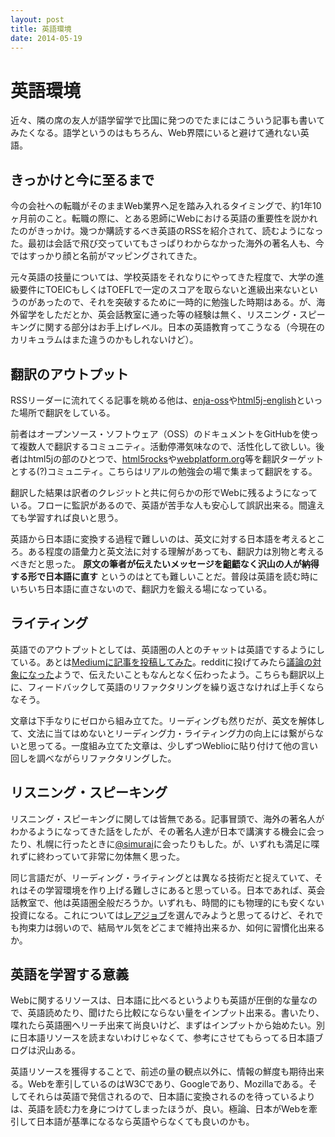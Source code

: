 ```yaml
---
layout: post
title: 英語環境
date: 2014-05-19
---
```


# 英語環境

近々、隣の席の友人が語学留学で比国に発つのでたまにはこういう記事も書いてみたくなる。語学というのはもちろん、Web界隈にいると避けて通れない英語。

## きっかけと今に至るまで

今の会社への転職がそのままWeb業界へ足を踏み入れるタイミングで、約1年10ヶ月前のこと。転職の際に、とある恩師にWebにおける英語の重要性を説かれたのがきっかけ。幾つか購読するべき英語のRSSを紹介されて、読むようになった。最初は会話で飛び交っていてもさっぱりわからなかった海外の著名人も、今ではすっかり顔と名前がマッピングされてきた。

元々英語の技量については、学校英語をそれなりにやってきた程度で、大学の進級要件にTOEICもしくはTOEFLで一定のスコアを取らないと進級出来ないというのがあったので、それを突破するために一時的に勉強した時期はある。が、海外留学をしただとか、英会話教室に通った等の経験は無く、リスニング・スピーキングに関する部分はお手上げレベル。日本の英語教育ってこうなる（今現在のカリキュラムはまた違うのかもしれないけど）。

## 翻訳のアウトプット

RSSリーダーに流れてくる記事を眺める他は、[enja-oss](https://github.com/enja-oss)や[html5j-english](https://github.com/html5j-english)といった場所で翻訳をしている。

前者はオープンソース・ソフトウェア（OSS）のドキュメントをGitHubを使って複数人で翻訳するコミュニティ。活動停滞気味なので、活性化して欲しい。後者はhtml5jの部のひとつで、[html5rocks](http://www.html5rocks.com/en/)や[webplatform.org](webplatform.org)等を翻訳ターゲットとする(?)コミュニティ。こちらはリアルの勉強会の場で集まって翻訳をする。

翻訳した結果は訳者のクレジットと共に何らかの形でWebに残るようになっている。フローに監訳があるので、英語が苦手な人も安心して誤訳出来る。間違えても学習すれば良いと思う。

英語から日本語に変換する過程で難しいのは、英文に対する日本語を考えるところ。ある程度の語彙力と英文法に対する理解があっても、翻訳力は別物と考えるべきだと思った。 **原文の筆者が伝えたいメッセージを齟齬なく沢山の人が納得する形で日本語に直す** というのはとても難しいことだ。普段は英語を読む時にいちいち日本語に直さないので、翻訳力を鍛える場になっている。

## ライティング

英語でのアウトプットとしては、英語圏の人とのチャットは英語でするようにしている。あとは[Mediumに記事を投稿してみた](https://medium.com/@1000ch/8435760e0ec9)。redditに投げてみたら[議論の対象になった](http://www.reddit.com/r/webdev/comments/22qp05/we_should_optimize_images/)ようで、伝えたいこともなんとなく伝わったよう。こちらも翻訳以上に、フィードバックして英語のリファクタリングを繰り返さなければ上手くならなそう。

文章は下手なりにゼロから組み立てた。リーディングも然りだが、英文を解体して、文法に当てはめないとリーディング力・ライティング力の向上には繋がらないと思ってる。一度組み立てた文章は、少しずつWeblioに貼り付けて他の言い回しを調べながらリファクタリングした。

## リスニング・スピーキング

リスニング・スピーキングに関しては皆無である。記事冒頭で、海外の著名人がわかるようになってきた話をしたが、その著名人達が日本で講演する機会に会ったり、札幌に行ったときに[@simurai](http://twitter.com/simurai)に会ったりもした。が、いずれも満足に喋れずに終わっていて非常に勿体無く思った。

同じ言語だが、リーディング・ライティングとは異なる技術だと捉えていて、それはその学習環境を作り上げる難しさにあると思っている。日本であれば、英会話教室で、他は英語圏全般だろうか。いずれも、時間的にも物理的にも安くない投資になる。これについては[レアジョブ](http://www.rarejob.com/)を選んでみようと思ってるけど、それでも拘束力は弱いので、結局ヤル気をどこまで維持出来るか、如何に習慣化出来るか。

## 英語を学習する意義

Webに関するリソースは、日本語に比べるというよりも英語が圧倒的な量なので、英語読めたり、聞けたら比較にならない量をインプット出来る。書いたり、喋れたら英語圏へリーチ出来て尚良いけど、まずはインプットから始めたい。別に日本語リソースを読まないわけじゃなくて、参考にさせてもらってる日本語ブログは沢山ある。

英語リソースを獲得することで、前述の量の観点以外に、情報の鮮度も期待出来る。Webを牽引しているのはW3Cであり、Googleであり、Mozillaである。そしてそれらは英語で発信されるので、日本語に変換されるのを待っているよりは、英語を読む力を身につけてしまったほうが、良い。極論、日本がWebを牽引して日本語が基準になるなら英語やらなくても良いのかも。